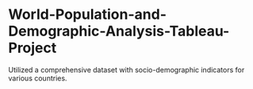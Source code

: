 # World-Population-and-Demographic-Analysis-Tableau-Project
Utilized a comprehensive dataset with socio-demographic indicators for various countries.
